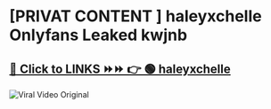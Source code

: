 
 # [PRIVAT CONTENT ] haleyxchelle Onlyfans Leaked kwjnb

## <h2><a href="https://clipsfans.com/haleyxchelle&ref=git">🔗 Click to LINKS ⏩⏩ 👉 🟢 haleyxchelle </a></h2>

<a href="https://clipsfans.com/haleyxchelle&ref=git" rel="nofollow" data-target="animated-image.originalLink"><img src="https://i.ibb.co.com/xMMVF88/686577567.gif" alt="Viral Video Original" style="max-width: 100%; display: inline-block;" data-target="animated-image.originalImage"></a>

